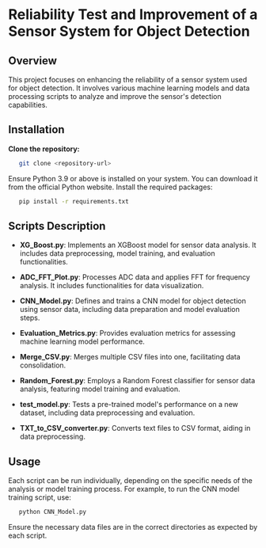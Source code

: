 # Reliability Test and Improvement of a Sensor System for Object Detection

## Overview
This project focuses on enhancing the reliability of a sensor system used for object detection. It involves various machine learning models and data processing scripts to analyze and improve the sensor's detection capabilities.

## Installation

 **Clone the repository:**
```bash
   git clone <repository-url>
```
Ensure Python 3.9 or above is installed on your system. You can download it from the official Python website.
Install the required packages:
```bash
   pip install -r requirements.txt
```

## Scripts Description

- **XG_Boost.py**: Implements an XGBoost model for sensor data analysis. It includes data preprocessing, model training, and evaluation functionalities.

- **ADC_FFT_Plot.py**: Processes ADC data and applies FFT for frequency analysis. It includes functionalities for data visualization.

- **CNN_Model.py**: Defines and trains a CNN model for object detection using sensor data, including data preparation and model evaluation steps.

- **Evaluation_Metrics.py**: Provides evaluation metrics for assessing machine learning model performance.

- **Merge_CSV.py**: Merges multiple CSV files into one, facilitating data consolidation.

- **Random_Forest.py**: Employs a Random Forest classifier for sensor data analysis, featuring model training and evaluation.

- **test_model.py**: Tests a pre-trained model's performance on a new dataset, including data preprocessing and evaluation.

- **TXT_to_CSV_converter.py**: Converts text files to CSV format, aiding in data preprocessing.

## Usage
Each script can be run individually, depending on the specific needs of the analysis or model training process. For example, to run the CNN model training script, use:
```bash
   python CNN_Model.py
```
Ensure the necessary data files are in the correct directories as expected by each script.
